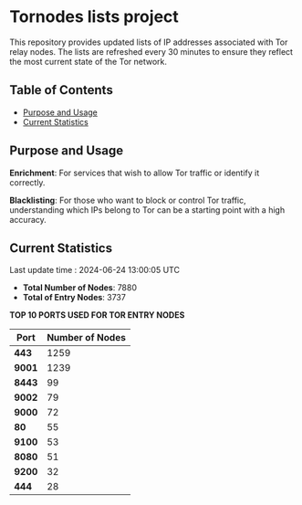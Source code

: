 # Tornodes lists project

This repository provides updated lists of IP addresses associated with Tor relay nodes. The lists are refreshed every 30 minutes to ensure they reflect the most current state of the Tor network.

## Table of Contents

- [Purpose and Usage](#purpose-and-usage)
- [Current Statistics](#current-statistics)


## Purpose and Usage

**Enrichment**: For services that wish to allow Tor traffic or identify it correctly.

**Blacklisting**: For those who want to block or control Tor traffic, understanding which IPs belong to Tor can be a starting point with a high accuracy.

## Current Statistics

Last update time : 2024-06-24 13:00:05 UTC

- **Total Number of Nodes**: 7880
- **Total of Entry Nodes**: 3737

**TOP 10 PORTS USED FOR TOR ENTRY NODES**

| **Port** | **Number of Nodes** |
|------|-----------------|
| **443**   | 1259  |
| **9001**   | 1239  |
| **8443**   | 99  |
| **9002**   | 79  |
| **9000**   | 72  |
| **80**   | 55  |
| **9100**   | 53  |
| **8080**   | 51  |
| **9200**   | 32  |
| **444**   | 28  |

